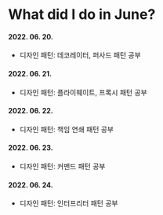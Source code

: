 # What did I do in June?

#### 2022. 06. 20.
- 디자인 패턴: 데코레이터, 퍼사드 패턴 공부

#### 2022. 06. 21.
- 디자인 패턴: 플라이웨이트, 프록시 패턴 공부

#### 2022. 06. 22.
- 디자인 패턴: 책임 연쇄 패턴 공부

#### 2022. 06. 23.
- 디자인 패턴: 커맨드 패턴 공부

#### 2022. 06. 24.
- 디자인 패턴: 인터프리터 패턴 공부
